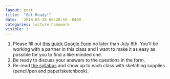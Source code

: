 ```yaml
---
layout: post
title:  "Get Ready!"
date:   2018-05-28 08:28:59 -0400
categories: lecture homework
visible: 1
---
```


1. Please fill out [this quick Google Form](https://goo.gl/forms/h2Eny65DtqnV1K5E3) no later than July 8th. You'll be working with a partner in this class and I want to make it as easy as possible for you to find a like-minded one. 
2. Be ready to discuss your answers to the questions in the form.
3. Re-read [the syllabus](/syllabus) and show up to each class with sketching supplies (pencil/pen and paper/sketchbook). 
